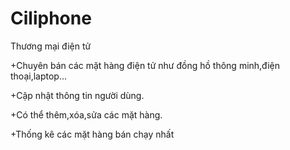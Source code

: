 # Ciliphone
Thương mại điện tử

+Chuyên bán các mặt hàng điện tử như đồng hồ thông minh,điện thoại,laptop...

+Cập nhật thông tin người dùng.

+Có thể thêm,xóa,sửa các mặt hàng.

+Thống kê các mặt hàng bán chạy nhất

